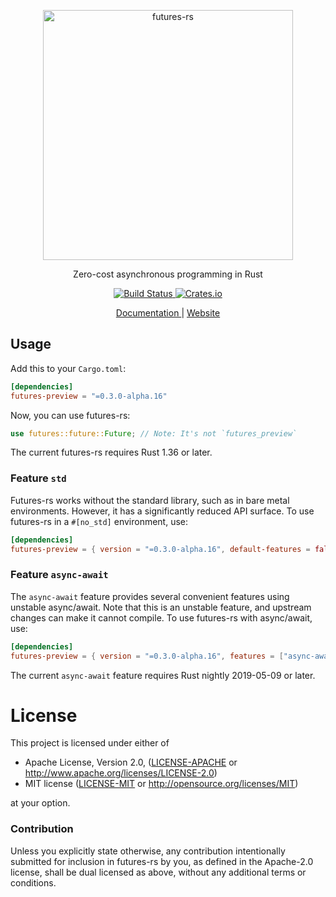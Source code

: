<p align="center">
  <img alt="futures-rs" src="https://raw.githubusercontent.com/rust-lang-nursery/futures-rs/gh-pages/assets/images/futures-rs-logo.svg?sanitize=true" width="400">
</p>

<p align="center">
  Zero-cost asynchronous programming in Rust
</p>

<p align="center">
  <a href="https://travis-ci.com/rust-lang-nursery/futures-rs">
    <img alt="Build Status" src="https://travis-ci.com/rust-lang-nursery/futures-rs.svg?branch=master">
  </a>

  <a href="https://crates.io/crates/futures-preview">
    <img alt="Crates.io" src="https://img.shields.io/crates/v/futures-preview.svg">
  </a>
</p>

<p align="center">
  <a href="https://rust-lang-nursery.github.io/futures-api-docs/0.3.0-alpha.16/futures/">
    Documentation
  </a> | <a href="https://rust-lang-nursery.github.io/futures-rs/">
    Website
  </a>
</p>

## Usage

Add this to your `Cargo.toml`:

```toml
[dependencies]
futures-preview = "=0.3.0-alpha.16"
```

Now, you can use futures-rs:

```rust
use futures::future::Future; // Note: It's not `futures_preview`
```

The current futures-rs requires Rust 1.36 or later.

### Feature `std`

Futures-rs works without the standard library, such as in bare metal environments.
However, it has a significantly reduced API surface. To use futures-rs in
a `#[no_std]` environment, use:

```toml
[dependencies]
futures-preview = { version = "=0.3.0-alpha.16", default-features = false }
```

### Feature `async-await`

The `async-await` feature provides several convenient features using unstable
async/await. Note that this is an unstable feature, and upstream changes can
make it cannot compile. To use futures-rs with async/await, use:

```toml
[dependencies]
futures-preview = { version = "=0.3.0-alpha.16", features = ["async-await", "nightly"] }
```

The current `async-await` feature requires Rust nightly 2019-05-09 or later.

# License

This project is licensed under either of

 * Apache License, Version 2.0, ([LICENSE-APACHE](LICENSE-APACHE) or
   http://www.apache.org/licenses/LICENSE-2.0)
 * MIT license ([LICENSE-MIT](LICENSE-MIT) or
   http://opensource.org/licenses/MIT)

at your option.

### Contribution

Unless you explicitly state otherwise, any contribution intentionally submitted
for inclusion in futures-rs by you, as defined in the Apache-2.0 license, shall be
dual licensed as above, without any additional terms or conditions.
